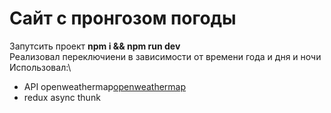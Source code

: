 # Сайт с пронгозом погоды
Запутсить проект __npm i && npm run dev__\
Реализовал переключиени в зависимости от времени года и дня и ночи
Использовал:\
- API openweathermap[openweathermap](https://openweathermap.org/api)
- redux async thunk
